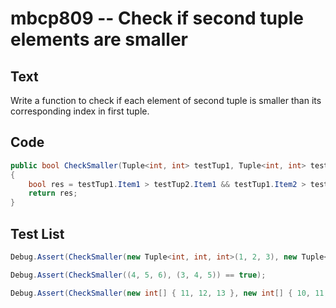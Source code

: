 # mbcp809 -- Check if second tuple elements are smaller

## Text

Write a function to check if each element of second tuple is smaller than its corresponding index in first tuple.

## Code

```csharp
public bool CheckSmaller(Tuple<int, int> testTup1, Tuple<int, int> testTup2)
{
    bool res = testTup1.Item1 > testTup2.Item1 && testTup1.Item2 > testTup2.Item2;
    return res;
}
```

## Test List

```csharp
Debug.Assert(CheckSmaller(new Tuple<int, int, int>(1, 2, 3), new Tuple<int, int, int>(2, 3, 4)) == false);
```

```csharp
Debug.Assert(CheckSmaller((4, 5, 6), (3, 4, 5)) == true);
```

```csharp
Debug.Assert(CheckSmaller(new int[] { 11, 12, 13 }, new int[] { 10, 11, 12 }) == true);
```
